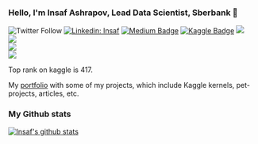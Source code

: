 ### Hello, I'm Insaf Ashrapov, Lead Data Scientist, Sberbank 👋
![Twitter Follow](https://img.shields.io/twitter/follow/iashrapov?style=social)
[![Linkedin: Insaf](https://img.shields.io/badge/-Insaf%20Ashrapov-blue?style=flat-square&logo=Linkedin&logoColor=white&link=https://www.linkedin.com/in/iashrapov/)](https://www.linkedin.com/in/iashrapov/)
[![Medium Badge](https://img.shields.io/badge/-insaf-000000?style=flat&labelColor=000000&logo=Medium&link=https://medium.com/@insafashrapov)](https://medium.com/@insafashrapov)
[![Kaggle Badge](https://img.shields.io/badge/-insaf-teal?style=flat&logo=kaggle&logoColor=deepblue&link=https://www.kaggle.com/insaff)](https://www.kaggle.com/insaff)
![](https://komarev.com/ghpvc/?usernamediyago&color=36b812)<br>
![](https://img.shields.io/github/followers/diyago?style=social)<br>
![](https://img.shields.io/github/stars/diyago?style=social)<br>
![](https://komarev.com/ghpvc/?username=diyago&base=30000)

Top rank on kaggle is 417.

My [portfolio](https://diyago.github.io/) with some of my projects, which include Kaggle kernels, pet-projects, articles, etc.

### My Github stats
[![Insaf's github stats](https://github-readme-stats.vercel.app/api?username=diyago)](https://github.com/diyago/github-readme-stats)
